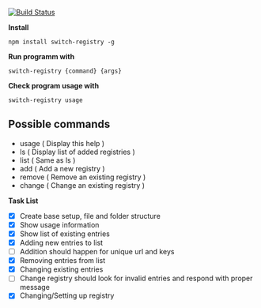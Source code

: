 [![Build Status](https://travis-ci.org/GeekAb/switch-registry.svg?branch=master)](https://travis-ci.org/GeekAb/switch-registry)

**Install**

```
npm install switch-registry -g
```

**Run programm with**
```
switch-registry {command} {args}
```

**Check program usage with**
```
switch-registry usage
```

**Possible commands**
----------------------------------------------
- usage ( Display this help )
- ls ( Display list of added registries )
- list ( Same as ls )
- add ( Add a new registry )
- remove ( Remove an existing registry )
- change ( Change an existing registry )


**Task List**

- [x] Create base setup, file and folder structure
- [x] Show usage information
- [x] Show list of existing entries
- [x] Adding new entries to list
- [ ] Addition should happen for unique url and keys
- [x] Removing entries from list
- [x] Changing existing entries
- [ ] Change registry should look for invalid entries and respond with proper message
- [x] Changing/Setting up registry